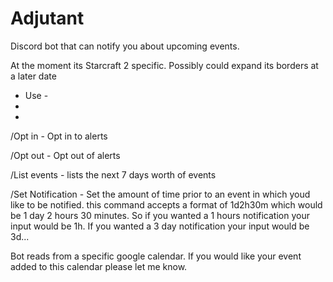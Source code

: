 # Adjutant
Discord bot that can notify you about upcoming events.


At the moment its Starcraft 2 specific. Possibly could expand its borders at a later date


- Use -
- 
- 
/Opt in - Opt in to alerts

/Opt out - Opt out of alerts

/List events - lists the next 7 days worth of events

/Set Notification - Set the amount of time prior to an event in which youd like to be notified.
     this command accepts a format of 1d2h30m which would be 1 day 2 hours 30 minutes. So if you wanted a 1 hours notification your input would be 1h. If you wanted a 3 day notification your input would be 3d...


  Bot reads from a specific google calendar. If you would like your event added to this calendar please let me know. 
